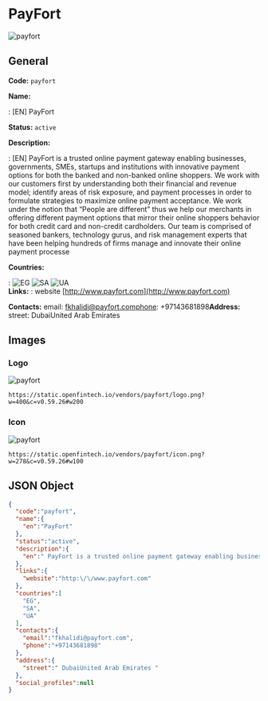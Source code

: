 
# PayFort 
![payfort](https://static.openfintech.io/vendors/payfort/logo.png?w=400&c=v0.59.26#w200)  

## General 
 
**Code:** `payfort` 
 
**Name:** 
 
:	[EN] PayFort 
 
**Status:** `active` 
 
**Description:** 
 
: [EN]  PayFort is a trusted online payment gateway enabling businesses, governments, SMEs, startups and institutions with innovative payment options for both the banked and non-banked online shoppers. We work with our customers first by understanding both their financial and revenue model; identify areas of risk exposure, and payment processes in order to formulate strategies to maximize online payment acceptance. We work under the notion that “People are different” thus we help our merchants in offering different payment options that mirror their online shoppers behavior for both credit card and non-credit cardholders. Our team is comprised of seasoned bankers, technology gurus, and risk management experts that have been helping hundreds of firms manage and innovate their online payment processe  
 
 
**Countries:** 
 
:	![EG](https://cdnjs.cloudflare.com/ajax/libs/flag-icon-css/3.3.0/flags/4x3/eg.svg#w24) 	![SA](https://cdnjs.cloudflare.com/ajax/libs/flag-icon-css/3.3.0/flags/4x3/sa.svg#w24) 	![UA](https://cdnjs.cloudflare.com/ajax/libs/flag-icon-css/3.3.0/flags/4x3/ua.svg#w24)  
**Links:** 
: website [http://www.payfort.com](http://www.payfort.com) 
 
**Contacts:** 
email: fkhalidi@payfort.comphone: +97143681898**Address:** 
street:  DubaiUnited Arab Emirates  

## Images 

### Logo 
 
![payfort](https://static.openfintech.io/vendors/payfort/logo.png?w=400&c=v0.59.26#w200)  

```
https://static.openfintech.io/vendors/payfort/logo.png?w=400&c=v0.59.26#w200
```  

### Icon 
 
![payfort](https://static.openfintech.io/vendors/payfort/icon.png?w=278&c=v0.59.26#w100)  

```
https://static.openfintech.io/vendors/payfort/icon.png?w=278&c=v0.59.26#w100
```  

## JSON Object 

```json
{
  "code":"payfort",
  "name":{
    "en":"PayFort"
  },
  "status":"active",
  "description":{
    "en":" PayFort is a trusted online payment gateway enabling businesses, governments, SMEs, startups and institutions with innovative payment options for both the banked and non-banked online shoppers. We work with our customers first by understanding both their financial and revenue model; identify areas of risk exposure, and payment processes in order to formulate strategies to maximize online payment acceptance. We work under the notion that \u201cPeople are different\u201d thus we help our merchants in offering different payment options that mirror their online shoppers behavior for both credit card and non-credit cardholders. Our team is comprised of seasoned bankers, technology gurus, and risk management experts that have been helping hundreds of firms manage and innovate their online payment processe "
  },
  "links":{
    "website":"http:\/\/www.payfort.com"
  },
  "countries":[
    "EG",
    "SA",
    "UA"
  ],
  "contacts":{
    "email":"fkhalidi@payfort.com",
    "phone":"+97143681898"
  },
  "address":{
    "street":" DubaiUnited Arab Emirates "
  },
  "social_profiles":null
}
```  
